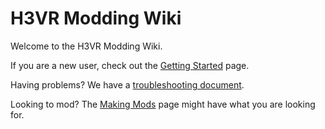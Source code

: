 # H3VR Modding Wiki

Welcome to the H3VR Modding Wiki.

If you are a new user, check out the [Getting Started](users/getting_started.md) page.

Having problems? We have a [troubleshooting document](users/troubleshooting.md).

Looking to mod? The [Making Mods](modders/making_mods.md) page might have what you are looking for.
